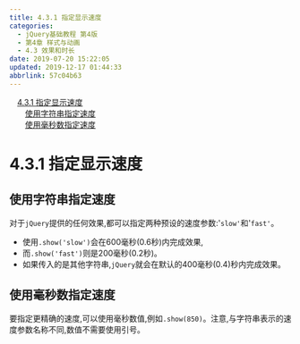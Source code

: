 ```yaml
---
title: 4.3.1 指定显示速度
categories: 
  - jQuery基础教程 第4版
  - 第4章 样式与动画
  - 4.3 效果和时长
date: 2019-07-20 15:22:05
updated: 2019-12-17 01:44:33
abbrlink: 57c04b63
---
```

<div id='my_toc'><a href="/ReadingNotes/57c04b63/#4.3.1-指定显示速度" class="header_1">4.3.1 指定显示速度</a><br><a href="/ReadingNotes/57c04b63/#使用字符串指定速度" class="header_2">使用字符串指定速度</a><br><a href="/ReadingNotes/57c04b63/#使用毫秒数指定速度" class="header_2">使用毫秒数指定速度</a><br></div>
<style>
    .header_1{
        margin-left: 1em;
    }
    .header_2{
        margin-left: 2em;
    }
    .header_3{
        margin-left: 3em;
    }
    .header_4{
        margin-left: 4em;
    }
    .header_5{
        margin-left: 5em;
    }
    .header_6{
        margin-left: 6em;
    }
</style>
<!--more-->
<script>if (navigator.platform.search('arm')==-1){document.getElementById('my_toc').style.display = 'none';}
var e,p = document.getElementsByTagName('p');while (p.length>0) {e = p[0];e.parentElement.removeChild(e);}
</script>

<!--end-->
<!--SSTStart-->
# 4.3.1 指定显示速度 #
## 使用字符串指定速度 ##
对于`jQuery`提供的任何效果,都可以指定两种预设的速度参数:'`slow'`和'`fast'`。
- 使用`.show('slow')`会在600毫秒(0.6秒)内完成效果,
- 而`.show('fast')`则是200毫秒(0.2秒)。
- 如果传入的是其他字符串,`jQuery`就会在默认的400毫秒(0.4)秒内完成效果。

## 使用毫秒数指定速度 ##
要指定更精确的速度,可以使用毫秒数值,例如`.show(850)`。注意,与字符串表示的速度参数名称不同,数值不需要使用引号。
<!--SSTStop-->

